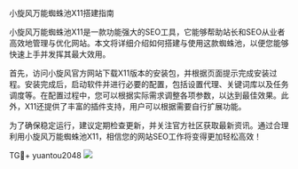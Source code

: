 小旋风万能蜘蛛池X11搭建指南

小旋风万能蜘蛛池X11是一款功能强大的SEO工具，它能够帮助站长和SEO从业者高效地管理与优化网站。本文将详细介绍如何搭建与使用这款蜘蛛池，以便您能够快速上手并发挥其最大效用。

首先，访问小旋风官方网站下载X11版本的安装包，并根据页面提示完成安装过程。安装完成后，启动软件并进行必要的配置，包括设置代理、关键词库以及任务调度等。在配置过程中，您可以根据实际需求调整各项参数，以达到最佳效果。此外，X11还提供了丰富的插件支持，用户可以根据需要自行扩展功能。

为了确保稳定运行，建议定期检查更新，并关注官方社区获取最新资讯。通过合理利用小旋风万能蜘蛛池X11，相信您的网站SEO工作将变得更加轻松高效！

TG💪+ yuantou2048  ![](https://github.com/user-attachments/assets/42a5a4a5-fea9-4a1d-8aa0-73e57e430cca)
